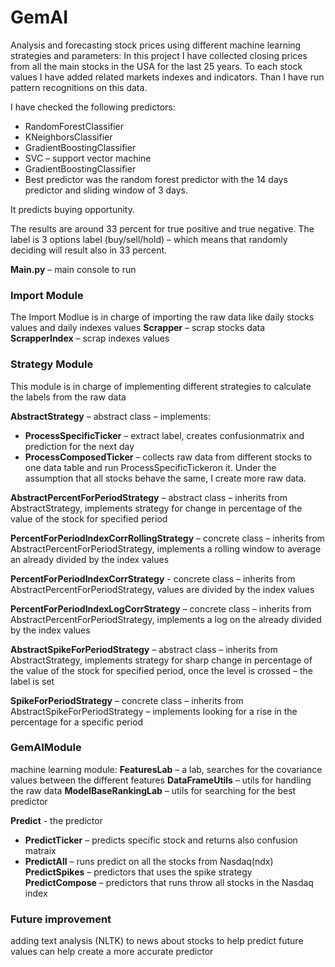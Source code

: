 # GemAI
Analysis and forecasting stock prices using different machine learning strategies and parameters:
In this project I have collected closing prices from all the main stocks in the USA for the last 25 years.
To each stock values I have added related markets indexes and indicators. Than I have run pattern recognitions on this data.

I have checked the following predictors:
* RandomForestClassifier
* KNeighborsClassifier 
* GradientBoostingClassifier
* SVC – support vector machine
* GradientBoostingClassifier
* Best predictor was the random forest predictor with the 14 days predictor and sliding window of 3 days.

It predicts buying opportunity.

The results are around 33 percent for true positive and true negative. The label is 3 options label (buy/sell/hold) – which means that randomly deciding will result also in 33 percent.

**Main.py** – main console to run

### Import Module
The Import Modlue is in charge of importing the raw data like daily stocks values and daily indexes values
**Scrapper** – scrap stocks data
**ScrapperIndex** – scrap indexes values

### **Strategy Module** 
This module is in charge of implementing different strategies to calculate the labels from the raw data

**AbstractStrategy** – abstract class – implements:
* **ProcessSpecificTicker** – extract label, creates confusionmatrix and prediction for the next day
* **ProcessComposedTicker** – collects raw data from different stocks to one data table and run ProcessSpecificTickeron it. Under the assumption that all stocks behave the same, I create more raw data.

**AbstractPercentForPeriodStrategy** – abstract class – inherits from AbstractStrategy, implements strategy for change in percentage of the value of the stock for specified period

**PercentForPeriodIndexCorrRollingStrategy** – concrete class – inherits from AbstractPercentForPeriodStrategy, implements a rolling window to average an already divided by the index values

**PercentForPeriodIndexCorrStrategy** - concrete class – inherits from AbstractPercentForPeriodStrategy, values are divided by the index values

**PercentForPeriodIndexLogCorrStrategy** – concrete class – inherits from AbstractPercentForPeriodStrategy, implements a log on the already divided by the index values

**AbstractSpikeForPeriodStrategy** – abstract class – inherits from AbstractStrategy, implements strategy for sharp change in percentage of the value of the stock for specified period, once the level is crossed – the label is set

**SpikeForPeriodStrategy** – concrete class – inherits from AbstractSpikeForPeriodStrategy – implements looking for a rise in the percentage for a specific period 


### **GemAIModule**
machine learning module:
**FeaturesLab** – a lab, searches for the covariance values between the different features 
**DataFrameUtils** – utils for handling the raw data
**ModelBaseRankingLab** – utils for searching for the best predictor

**Predict** -  the predictor
* **PredictTicker** – predicts specific stock and returns also confusion matraix
* **PredictAll** – runs predict on all the stocks from Nasdaq(ndx)
**PredictSpikes** – predictors that uses the spike strategy
**PredictCompose** – predictors that runs throw all stocks in the Nasdaq index

### Future improvement
adding text analysis (NLTK) to news about stocks to help predict future values can help create a more accurate predictor
